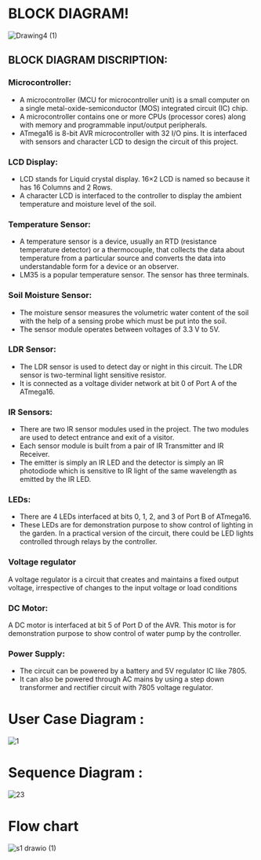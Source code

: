 # **BLOCK DIAGRAM**!

![Drawing4 (1)](https://user-images.githubusercontent.com/99134492/155675260-0303b337-a058-497f-8ced-7505e3504799.png)

## BLOCK DIAGRAM DISCRIPTION:

### Microcontroller:

* A microcontroller (MCU for microcontroller unit) is a small computer on a single metal-oxide-semiconductor (MOS) integrated circuit (IC) chip.
* A microcontroller contains one or more CPUs (processor cores) along with memory and programmable input/output peripherals.
* ATmega16 is 8-bit AVR microcontroller with 32 I/O pins. It is interfaced with sensors and character LCD to design the circuit of this project.

### LCD Display:

* LCD stands for Liquid crystal display. 16×2 LCD is named so because it has 16 Columns and 2 Rows. 
* A character LCD is interfaced to the controller to display the ambient temperature and moisture level of the soil.

### Temperature Sensor:

* A temperature sensor is a device, usually an RTD (resistance temperature detector) or a thermocouple, that collects the data about temperature from a particular source and converts the data into understandable form for a device or an observer.
* LM35 is a popular temperature sensor. The sensor has three terminals.

### Soil Moisture Sensor:

* The moisture sensor measures the volumetric water content  of the soil with the help of a sensing probe which must be put into the soil. 
* The sensor module operates between voltages of 3.3 V to 5V.

### LDR Sensor: 

* The LDR sensor is used to detect day or night in this circuit. The LDR sensor is two-terminal light sensitive resistor. 
* It is connected as a voltage divider network at bit 0 of Port A of the ATmega16.

### IR Sensors:

* There are two IR sensor modules used in the project. The two modules are used to detect entrance and exit of a visitor. 
* Each sensor module is built from a pair of IR Transmitter and IR Receiver. 
* The emitter is simply an IR LED and the detector is simply an IR photodiode which is sensitive to IR light of the same wavelength as emitted by the IR LED.

### LEDs:

* There are 4 LEDs interfaced at bits 0, 1, 2, and 3 of Port B of ATmega16. 
* These LEDs are for demonstration purpose to show control of lighting in the garden. In a practical version of the circuit, there could be LED lights controlled through relays by the controller.

### Voltage regulator

A voltage regulator is a circuit that creates and maintains a fixed output voltage, irrespective of changes to the input voltage or load conditions

### DC Motor:

A DC motor is interfaced at bit 5 of Port D of the AVR. This motor is for demonstration purpose to show control of water pump by the controller.

### Power Supply: 

* The circuit can be powered by a battery and 5V regulator IC like 7805. 
* It can also be powered through AC mains by using a step down transformer and rectifier circuit with 7805 voltage regulator.

# User Case Diagram :

![1](https://user-images.githubusercontent.com/99134492/155676081-debe67f3-91bd-4d62-8f0a-b8d002b56f3a.jpg)



# Sequence Diagram :
![23](https://user-images.githubusercontent.com/99134492/155676605-d07b9abc-2b9c-4b74-aab7-fc567d87d7c0.jpg)

# Flow chart
![s1 drawio (1)](https://user-images.githubusercontent.com/99134492/155839733-247bfddc-70c7-4c98-93a5-3c275bd4a668.png)
